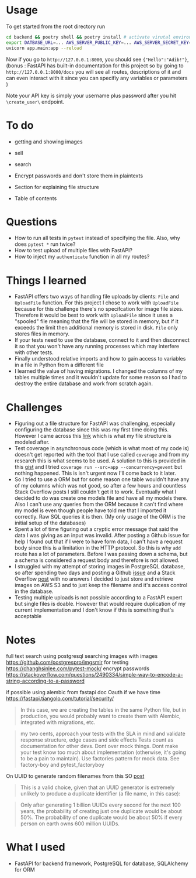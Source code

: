 # Usage

To get started from the root directory run

```bash
cd backend && poetry shell && poetry install # activate virutal environment and install dependencies
export DATBASE_URL=... AWS_SERVER_PUBLIC_KEY=... AWS_SERVER_SECRET_KEY=... REGION_NAME=... # exporting environment variables to establish the connection to our database on the startup of our backend
uvicorn app.main:app --reload
```

Now if you go to `http://127.0.0.1:8000`, you should see `{"Hello":"Adib!"}`, (bonus : FastAPI has built-in documentation for this project so by going to `http://127.0.0.1:8000/docs` you will see all routes, descriptions of it and can even interact with it since you can specifiy any variables or parameters )

Note your API key is simply your username plus password after you hit `\create_user\` endpoint.

# To do

- getting and showing images
- sell
- search

- Encrypt passwords and don't store them in plaintexts

- Section for explaining file structure
- Table of contents

# Questions

- How to run all tests in `pytest` instead of specifying the file. Also, why does `pytest *` run twice?
- How to test upload of multiple files with FastAPI?
- How to inject my `authenticate` function in all my routes?

# Things I learned

- FastAPI offers two ways of handling file uploads by clients: `File` and `UploadFile` function. For this project I chose to work with `UploadFile` because for this challenge there's no specifcation for image file sizes. Therefore it would be best to work with `UploadFile` since it uses a "spooled" file meaning that the file will be stored in memory, but if it exceeds the limit then additional memory is stored in disk. `File` only stores files in memory.
- If your tests need to use the database, connect to it and then disconnect it so that you won't have any running processes which may interfere with other tests.
- Finally understood relative imports and how to gain access to variables in a file in Python from a different file
- I learned the value of having migrations. I changed the columns of my tables multiple times and it wouldn't update for some reason so I had to destroy the entire database and work from scratch again.

# Challenges

- Figuring out a file structure for FastAPI was challenging, especially configuring the database since this was my first time doing this. However I came across this [link](!https://testdriven.io/blog/fastapi-crud/) which is what my file structure is modeled after.
- Test coverage in asynchronous code (which is what most of my code is) doesn't get reported with the tool that I use called `coverage` and from my research this is what seems to be used. A solution to this is provided in this [gist](!https://gist.github.com/daviskirk/7e8495ca5b8150f9002c5bc80630fa5a#file-run-sh) and I tried `coverage run --src=app --concurrency=gevent` but nothing happened. This is isn't urgent now I'll come back to it later.
- So I tried to use a ORM but for some reason one table wouldn't have any of my columns which was not good, so after a few hours and countless Stack Overflow posts I still couldn't get it to work. Eventually what I decided to do was create one models file and have all my models there. Also I can't use any queries from the ORM because it can't find where my model is even though people have told me that I imported it correctly. Raw SQL queries it is then. (My only usage of the ORM is the initial setup of the databases)
- Spent a lot of time figuring out a cryptic error message that said the data I was giving as an input was invalid. After posting a Github issue for help I found out that if I were to have form data, I can't have a request body since this is a limitation in the HTTP protocol. So this is why `add` route has a lot of parameters. Before I was passing down a schema, but a schema is considered a request body and therefore is not allowed.
- I struggled with my attempt of storing images in PostgreSQL database, so after spending two days and posting a Github [issue](!https://github.com/tiangolo/fastapi/issues/3156) and a Stack Overflow [post](!https://stackoverflow.com/questions/67350508/how-to-convert-binary-in-python-into-bytea-data-type-in-postgresql?noredirect=1#comment119047593_67350508) with no answers I decided to just store and retrieve images on AWS S3 and to just keep the filename and it's access control in the database.
- Testing multiple uploads is not possible according to a FastAPI expert but single files is doable. However that would require duplication of my current implementation and I don't know if this is something that's acceptable

# Notes

full text search using postgresql
searching images with images https://github.com/postgrespro/imgsmlr
for testing https://changhsinlee.com/pytest-mock/
encrypt passwords
https://stackoverflow.com/questions/2490334/simple-way-to-encode-a-string-according-to-a-password

if possible using alembic
from fastapi doc
Oauth if we have time
https://fastapi.tiangolo.com/tutorial/security/

> In this case, we are creating the tables in the same Python file, but in production, you would probably want to create them with Alembic, integrated with migrations, etc.

> my two cents, approach your tests with the SLA in mind and validate response structure, edge cases and side effects Tests count as documentation for other devs. Dont over mock things. Dont make your test know too much about implementation (otherwise, it's going to be a pain to maintain). Use factories pattern for mock data. See factory-boy and pytest_factoryboy

On UUID to generate random filenames from this SO [post](!https://stackoverflow.com/questions/10501247/best-way-to-generate-random-file-names-in-python)

> This is a valid choice, given that an UUID generator is extremely unlikely to produce a duplicate identifier (a file name, in this case):

> Only after generating 1 billion UUIDs every second for the next 100 years, the probability of creating just one duplicate would be about 50%. The probability of one duplicate would be about 50% if every person on earth owns 600 million UUIDs.

# What I used

- FastAPI for backend framework, PostgreSQL for database, SQLAlchemy for ORM

